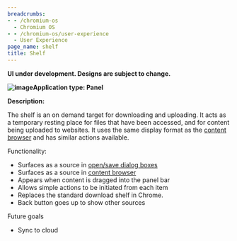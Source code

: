 ```yaml
---
breadcrumbs:
- - /chromium-os
  - Chromium OS
- - /chromium-os/user-experience
  - User Experience
page_name: shelf
title: Shelf
---
```


******UI under development. Designs are subject to change.******

****<img alt="image"
src="/chromium-os/user-experience/shelf/Shelf.png">Application type:** Panel**

**Description:**

The shelf is an on demand target for downloading and uploading. It acts as a
temporary resting place for files that have been accessed, and for content being
uploaded to websites. It uses the same display format as the [content
browser](/chromium-os/user-experience/content-browser) and has similar actions
available.

Functionality:

*   Surfaces as a source in [open/save dialog
            boxes](/chromium-os/user-experience/opensave-dialogs)
*   Surfaces as a source in [content
            browser](/chromium-os/user-experience/content-browser)
*   Appears when content is dragged into the panel bar
*   Allows simple actions to be initiated from each item
*   Replaces the standard download shelf in Chrome.
*   Back button goes up to show other sources

Future goals

*   Sync to cloud